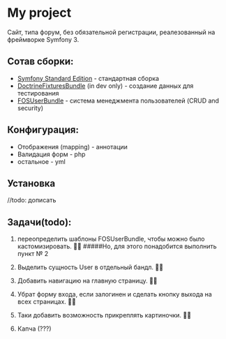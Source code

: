 My project 
==========
Сайт, типа форум, без обязательной регистрации, реалезованный на фреймворке Symfony 3.


**Сотав сборки:**
-----------------

* [Symfony Standard Edition](https://github.com/symfony/symfony-standard) - стандартная сборка 
* [DoctrineFixturesBundle](https://github.com/doctrine/DoctrineFixturesBundle) (in dev only) - создание данных для тестирования
* [FOSUserBundle](https://github.com/FriendsOfSymfony/FOSUserBundle) - система менеджмента пользователей (CRUD and security)

**Конфигурация**:
--------------
   * Отображения (mapping) - аннотации
   * Валидация форм - php
   * остальное - yml
  
**Установка**
-------------
//todo: дописать

Задачи(todo):
----
1. переопределить шаблоны FOSUserBundle, чтобы можно было кастомизировать. 👌🏻
#####Но, для этого понадобится выполнить пункт № 2

2. Выделить сущность User  в отдельный бандл. 👌🏻

3. Добавить навигацию на главную страницу. 👌🏻  

4. Убрат форму входа, если залогинен и сделать кнопку выхода на всех страницах. 👌🏻

5. Таки добавить возможность прикреплять картиночки. 👌🏻

6. Капча (???)
